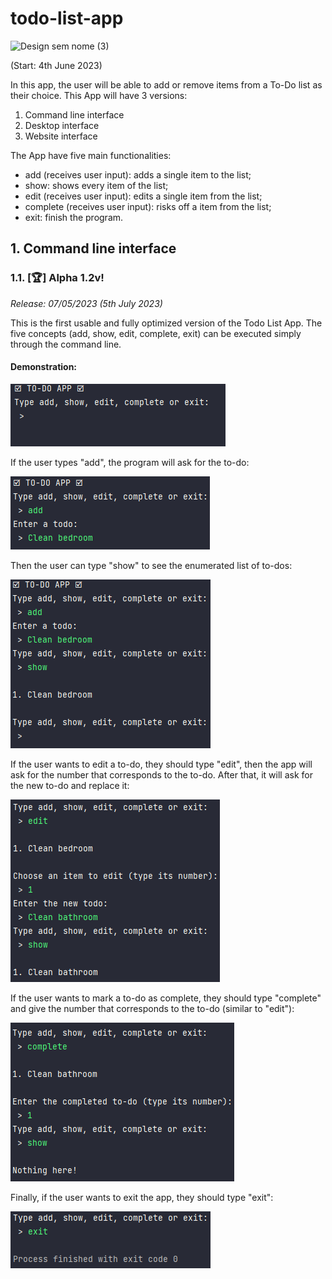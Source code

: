 # todo-list-app

![Design sem nome (3)](https://github.com/anasanchesdev/todo-list-app/assets/135439323/7a5dda58-b6b8-4bac-b130-b9ad1d20f627)

(Start: 4th June 2023)

In this app, the user will be able to add or remove items from a To-Do list as their choice.
This App will have 3 versions:
1. Command line interface
2. Desktop interface
3. Website interface

The App have five main functionalities:
- add (receives user input): adds a single item to the list;
- show: shows every item of the list;
- edit (receives user input): edits a single item from the list;
- complete (receives user input): risks off a item from the list;
- exit: finish the program.
## 1. Command line interface
### 1.1. [🏆] Alpha 1.2v!
_Release: 07/05/2023 (5th July 2023)_

This is the first usable and fully optimized version of the Todo List App. The five concepts (add, show, edit, complete, exit) can be executed simply through the command line.

#### Demonstration:

![first-demo](first-demo.png)

If the user types "add", the program will ask for the to-do:

![add-demo](add-demo.png)

Then the user can type "show" to see the enumerated list of to-dos:

![show-demo](show-demo.png)

If the user wants to edit a to-do, they should type "edit", then the app will ask for the number that corresponds to the to-do. After that, it will ask for the new to-do and replace it:

![edit-demo](edit-demo.png)

If the user wants to mark a to-do as complete, they should type "complete" and give the number that corresponds to the to-do (similar to "edit"):

![complete-demo](complete-demo.png)

Finally, if the user wants to exit the app, they should type "exit":

![exit-demo](exit.png)